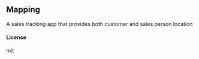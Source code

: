## Mapping

A sales tracking app that provides both customer and sales person location

#### License

mit